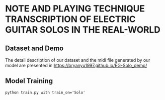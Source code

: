 # NOTE AND PLAYING TECHNIQUE TRANSCRIPTION OF ELECTRIC GUITAR SOLOS IN THE REAL-WORLD

## Dataset and Demo
The detail description of our dataset and the midi file generated by our model are presented in https://bryanyu1997.github.io/EG-Solo_demo/

## Model Training

```shell
python train.py with train_on='Solo'
```